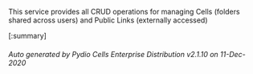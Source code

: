 






This service provides all CRUD operations for managing Cells (folders shared across users) and Public Links (externally accessed)

[:summary]

###### Auto generated by Pydio Cells Enterprise Distribution v2.1.10 on 11-Dec-2020
